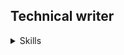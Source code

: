## Technical writer
<details>
<summary>Skills</summary>

|  | Skills |
|-----:|-----------|
|     1| User Manuals Writing|
|     2| UI Design    |
|     3| UX Research       |
  
</details>
  <!--
**NatalieMart/NatalieMart** is a ✨ _special_ ✨ repository because its `README.md` (this file) appears on your GitHub profile.

Here are some ideas to get you started:

- 🔭 I’m currently working on ...
- 🌱 I’m currently learning ...
- 👯 I’m looking to collaborate on ...
- 🤔 I’m looking for help with ...
- 💬 Ask me about ...
- 📫 How to reach me: ...
- 😄 Pronouns: ...
- ⚡ Fun fact: ...
-->

